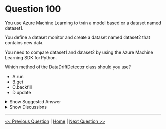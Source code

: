 # Question 100

You use Azure Machine Learning to train a model based on a dataset named dataset1.

You define a dataset monitor and create a dataset named dataset2 that contains new data.

You need to compare dataset1 and dataset2 by using the Azure Machine Learning SDK for Python.

Which method of the DataDriftDetector class should you use?

* A.run
* B.get
* C.backfill
* D.update

<details>
  <summary>Show Suggested Answer</summary>

  <strong>A</strong><br>

</details>

<details>
  <summary>Show Discussions</summary>

<blockquote><p><strong>84b1989</strong> <code>(Wed 15 Jan 2025 21:06)</code> - <em>Upvotes: 2</em></p><p>To compare dataset1 and dataset2 for data drift using the Azure Machine Learning SDK for Python, you should use the run method of the DataDriftDetector class. Here&#x27;s why:

Purpose of the run method:
The run method is used to execute the data drift detection process. It compares the baseline dataset (dataset1) with the target dataset (dataset2) and calculates metrics such as drift magnitude and feature-level drift.

Steps to use the run method:

Define a DataDriftDetector object, specifying the baseline dataset (dataset1) and the target dataset (dataset2).

Call the run method to perform the comparison and generate the data drift report.

Output:
The run method produces a detailed report that highlights any significant differences between the two datasets, helping you identify potential data drift.</p></blockquote>
<blockquote><p><strong>viineet</strong> <code>(Sat 07 Dec 2024 19:04)</code> - <em>Upvotes: 3</em></p><p>option A is correct, given answer is in correct as backfill use to generate report on datadrift in historical dataset over time</p></blockquote>
<blockquote><p><strong>labriji</strong> <code>(Tue 23 Apr 2024 12:10)</code> - <em>Upvotes: 4</em></p><p>given answer is correct, have a look at the code provided in the official doc: https://learn.microsoft.com/en-us/azure/machine-learning/v1/how-to-monitor-datasets?view=azureml-api-1&amp;tabs=python#:~:text=SDK%20documentation.-,Create%20dataset%20monitor,-Create%20a%20dataset</p></blockquote>
<blockquote><p><strong>reddragondms</strong> <code>(Tue 26 Sep 2023 07:34)</code> - <em>Upvotes: 2</em></p><p>A DataDriftDetector object represents a data drift job definition that can be used to run three job run types:

an adhoc run for analyzing a specific day&#x27;s worth of data; see the run method.

a scheduled run in a pipeline; see the enable_schedule method.

a backfill run to see how data changes over time; see the backfill method.</p></blockquote>
<blockquote><p><strong>klowqw</strong> <code>(Sat 02 Sep 2023 19:38)</code> - <em>Upvotes: 3</em></p><p>correct</p></blockquote>

</details>

---

[<< Previous Question](question_99.md) | [Home](/index.md) | [Next Question >>](question_101.md)
